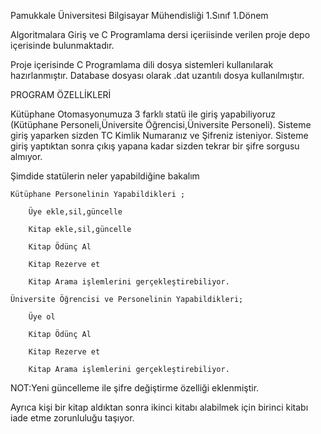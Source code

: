 Pamukkale Üniversitesi Bilgisayar Mühendisliği 1.Sınıf 1.Dönem

Algoritmalara Giriş ve C Programlama dersi içeriisinde verilen proje depo içerisinde bulunmaktadır.

Proje içerisinde C Programlama dili dosya sistemleri kullanılarak hazırlanmıştır. Database dosyası olarak .dat uzantılı dosya kullanılmıştır.

PROGRAM ÖZELLİKLERİ

Kütüphane Otomasyonumuza 3 farklı statü ile giriş yapabiliyoruz (Kütüphane Personeli,Üniversite Öğrencisi,Üniversite Personeli). Sisteme giriş yaparken sizden TC Kimlik Numaranız ve Şifreniz isteniyor. Sisteme giriş yaptıktan sonra çıkış yapana kadar sizden tekrar bir şifre sorgusu almıyor.

Şimdide statülerin neler yapabildiğine bakalım

	Kütüphane Personelinin Yapabildikleri ;

		Üye ekle,sil,güncelle

		Kitap ekle,sil,güncelle

		Kitap Ödünç Al

		Kitap Rezerve et

		Kitap Arama işlemlerini gerçekleştirebiliyor.

	Üniversite Öğrencisi ve Personelinin Yapabildikleri;

		Üye ol

		Kitap Ödünç Al

		Kitap Rezerve et

		Kitap Arama işlemlerini gerçekleştirebiliyor.

NOT:Yeni güncelleme ile şifre değiştirme özelliği eklenmiştir.

Ayrıca kişi bir kitap aldıktan sonra ikinci kitabı alabilmek için birinci kitabı iade etme zorunluluğu taşıyor.
